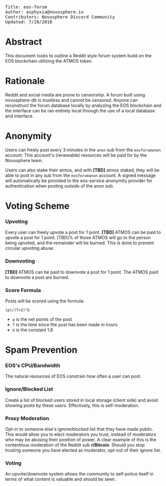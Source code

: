 <pre>Title: eos-forumAuthor: asphyxia@novusphere.ioContributors: Novusphere Discord CommunityUpdated: 7/18/2018</pre># AbstractThis document looks to outline a Reddit style forum system build on the EOS blockchain utilizing the ATMOS token.# RationaleReddit and social media are prone to censorship. A forum built using novusphere-db is trustless and cannot be censored. Anyone can reconstruct the forum database locally by analyzing the EOS blockchain and the interface can be ran entirely local through the use of a local database and interface.# AnonymityUsers can freely post every 3 minutes in the `anon` sub from the `eosforumanon` account. This account's (renewable) resources will be paid for by the Novusphere team.Users can also stake their atmos, and with **[TBD]** atmos staked, they will be able to post in any sub from the `eosforumanon` account. A signed message will automatically be provided to the eos-service anonymity provider for authentication when posting outside of the anon sub.# Voting Scheme### UpvotingEvery user can freely upvote a post for 1 point. **[TBD]** ATMOS can be paid to upvote a post for 1 point. [TBD]% of those ATMOS will go to the person being upvoted, and the remainder will be burned. This is done to prevent circular upvoting abuse.### Downvoting**[TBD]** ATMOS can be paid to downvote a post for 1 point. The ATMOS paid to downvote a post are burned.### Score FormulaPosts will be scored using the formula:`(p)/(T+2)^G`- `p` is the net points of the post- `T` is the time since the post has been made in hours- `G` is the constant 1.8# Spam Prevention### EOS's CPU/BandwidthThe natural resources of EOS constrain how often a user can post.### Ignore/Blocked ListCreate a list of blocked users stored in local storage (client side) and avoid showing posts by these users. Effectively, this is self-moderation.### Proxy ModerationOpt-in to someone else's ignore/blocked list that they have made public. This would allow you to elect moderators you trust, instead of moderators who may be abusing their position of power. A clear example of this is the contentious moderation of the Reddit sub **r/Bitcoin**. Should you stop trusting someone you have elected as moderator, opt-out of their ignore list.### VotingAn upvote/downvote system allows the community to self-police itself in terms of what content is valuable and should be seen.